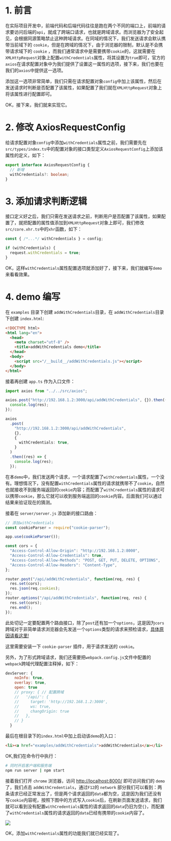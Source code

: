 # 1. 前言

在实际项目开发中，前端代码和后端代码往往是跑在两个不同的端口上，前端的请求要访问后端的`api`，就成了跨端口请求，也就是跨域请求。而浏览器为了安全起见，会根据同源策略禁止这种跨域请求。在同域的情况下，我们发送请求会默认携带当前域下的 `cookie`，但是在跨域的情况下，由于浏览器的限制，默认是不会携带请求域下的 `cookie` ，而我们通常请求中是需要携带`cookie`的，这就需要在`XMLHttpRequest`对象上配置`withCredentials`属性，将其设置为`true`即可，官方的`axios`在请求配置对象中为我们提供了设置这一属性的选项，接下来，我们也要在我们的`axios`中提供这一选项。

添加这一选项非常简单，我们只需在请求配置对象`config`中加上该属性，然后在发送请求时判断是否配置了该属性，如果配置了我们就在`XMLHttpRequest`对象上将该属性进行配置即可。

OK，接下来，我们就来实现它。

# 2. 修改 AxiosRequestConfig

给请求配置对象`config`中添加`withCredentials`属性之前，我们需要先在`src/types/index.ts`中的配置对象的接口类型定义`AxiosRequestConfig`上添加该属性的定义，如下：

```typescript
export interface AxiosRequestConfig {
  // 新增
  withCredentials?: boolean;
}
```

# 3. 添加请求判断逻辑

接口定义好之后，我们只需在发送请求之前，判断用户是否配置了该属性，如果配置了，就把配置的属性值添加到`XMLHttpRequest`对象上即可，我们修改`src/core.xhr.ts`中的`xhr`函数，如下：

```typescript
const { /*...*/ withCredentials } = config;

if (withCredentials) {
  request.withCredentials = true;
}
```

OK，这样`withCredentials`属性配置选项就添加好了，接下来，我们就编写`demo`来看看效果。

# 4. demo 编写

在 `examples` 目录下创建 `addWithCredentials`目录，在 `addWithCredentials`目录下创建 `index.html`:

```html
<!DOCTYPE html>
<html lang="en">
  <head>
    <meta charset="utf-8" />
    <title>addWithCredentials demo</title>
  </head>
  <body>
    <script src="/__build__/addWithCredentials.js"></script>
  </body>
</html>
```

接着再创建 `app.ts` 作为入口文件：

```typescript
import axios from "../../src/axios";

axios.post("http://192.168.1.2:3000/api/addWithCredentials", {}).then((res) => {
  console.log(res);
});

axios
  .post(
    "http://192.168.1.2:3000/api/addWithCredentials",
    {},
    {
      withCredentials: true,
    }
  )
  .then((res) => {
    console.log(res);
  });
```

在本`demo`中，我们发送两个请求，一个请求配置了`withCredentials`属性，一个没有。理想情况下，没有配置`withCredentials`属性的请求就携带不了`cookie`，自然也就接收不到服务端返回的`cookie`内容；而配置了`withCredentials`属性的请求可以携带`cookie`，那么它就可以收到服务端返回的`cookie`内容。后面我们可以通过结果来验证现在的猜测。

接着在 `server/server.js` 添加新的接口路由：

```javascript
// 添加withCredentials
const cookieParser = require("cookie-parser");

app.use(cookieParser());

const cors = {
  "Access-Control-Allow-Origin": "http://192.168.1.2:8000",
  "Access-Control-Allow-Credentials": true,
  "Access-Control-Allow-Methods": "POST, GET, PUT, DELETE, OPTIONS",
  "Access-Control-Allow-Headers": "Content-Type",
};

router.post("/api/addWithCredentials", function(req, res) {
  res.set(cors);
  res.json(req.cookies);
});
router.options("/api/addWithCredentials", function(req, res) {
  res.set(cors);
  res.end();
});
```

此处切记一定要配置两个路由接口，除了`post`还有加一个`options`，这是因为`cors`跨域对于非简单请求浏览器会先发送一个`options`类型的请求来预检请求，[具体原因请看这里!](http://www.ruanyifeng.com/blog/2016/04/cors.html)

这里需要安装一下 `cookie-parser` 插件，用于请求发送的 `cookie`。

另外，为了形式跨域请求，我们还需要把`webpack.config.js`文件中配置的`webpack`跨域代理配置注释掉，如下：

```javascript
devServer: {
    noInfo: true,
    overlay: true,
    open: true
    // proxy: { // 配置跨域
    //   '/api/': {
    //     target: 'http://192.168.1.2:3000',
    //     ws: true,
    //     changOrigin: true
    //   },
    // }
  }
```

最后在根目录下的`index.html`中加上启动该`demo`的入口：

```html
<li><a href="examples/addWithCredentials">addWithCredentials</a></li>
```

OK,我们在命令行中执行：

```bash
# 同时开启客户端和服务端
npm run server | npm start
```

接着我们打开 `chrome` 浏览器，访问 <http://localhost:8000/> 即可访问我们的 `demo` 了，我们点击 `addWithCredentials`，通过`F12`的 `network` 部分我们可以看到：两条请求已经正常发出了，但是两个请求返回的`data`都为空，这是因为我们还没有写`cookie`内容呢，按照下图中的方式写入`cookie`后，在刷新页面发送请求，我们就可以看到没有配置`withCredentials`属性的请求返回的`data`仍旧为空`{}`，而配置了`withCredentials`属性的请求返回的`data`已经有携带的`cookie`内容了。

![](~@/axios/23/01.gif)

OK，添加`withCredentials`属性的功能我们就已经实现了。
